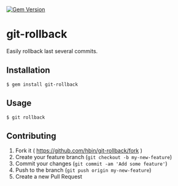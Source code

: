 [![Gem Version](https://badge.fury.io/rb/git-rollback.svg)](https://badge.fury.io/rb/git-rollback)

# git-rollback

Easily rollback last several commits.

## Installation

    $ gem install git-rollback

## Usage

    $ git rollback

## Contributing

1. Fork it ( https://github.com/hbin/git-rollback/fork )
2. Create your feature branch (`git checkout -b my-new-feature`)
3. Commit your changes (`git commit -am 'Add some feature'`)
4. Push to the branch (`git push origin my-new-feature`)
5. Create a new Pull Request
